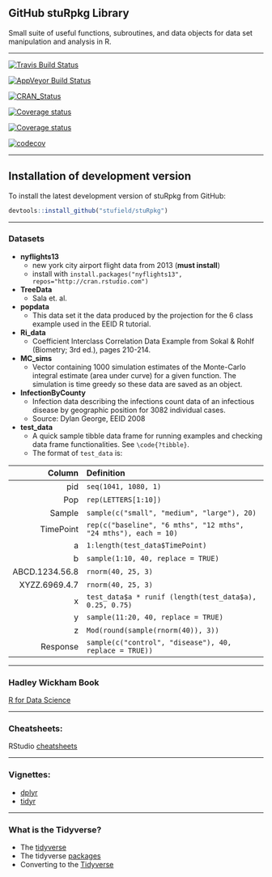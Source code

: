 GitHub stuRpkg Library
-----------
Small suite of useful functions, subroutines, and data objects for
data set manipulation and analysis in R.

-------------------------

[![Travis Build Status](https://travis-ci.org/stufield/stuRpkg.svg?branch=master)](https://travis-ci.org/stufield/stuRpkg)

[![AppVeyor Build Status](https://ci.appveyor.com/api/projects/status/github/stufield/stuRpkg?branch=master&svg=true)](https://ci.appveyor.com/project/stufield/stuRpkg)

[![CRAN_Status](http://www.r-pkg.org/badges/version/stuRpkg)](https://cran.r-project.org/package=stuRpkg)

[![Coverage status](http://codecov.io/github/stufield/stuRpkg/coverage.svg?branch=master)](http://codecov.io/github/stufield/stuRpkg?branch=master)

[![Coverage status](https://codecov.io/gh/klutometis/roxygen/branch/master/graph/badge.svg)](https://codecov.io/github/stufield/stuRpkg?branch=master)

[![codecov](https://codecov.io/gh/stufield/stuRpkg/branch/master/graph/badge.svg)](https://codecov.io/gh/stufield/stuRpkg)


-------------------------


## Installation of development version ##
To install the latest development version of stuRpkg from GitHub:
```r
devtools::install_github("stufield/stuRpkg")
```

-------------------------

### Datasets

* **nyflights13**
  + new york city airport flight data from 2013 (**must install**)
  + install with `install.packages("nyflights13", repos="http://cran.rstudio.com")`
* **TreeData**
  + Sala et. al.
* **popdata**
  + This data set it the data produced by the projection for
    the 6 class example used in the EEID R tutorial.
* **Ri_data**
  + Coefficient Interclass Correlation Data Example from Sokal & Rohlf
    (Biometry; 3rd ed.), pages 210-214.
* **MC_sims**
  + Vector containing 1000 simulation estimates of the 
    Monte-Carlo integral estimate (area under curve) for a 
    given function. The simulation is time greedy so these 
    data are saved as an object.
* **InfectionByCounty**
  + Infection data describing the infections count data of an infectious disease
    by geographic position for 3082 individual cases.
  + Source: Dylan George, EEID 2008
* **test_data**
  + A quick sample tibble data frame for running examples and 
    checking data frame functionalities. See `\code{?tibble}`.
  + The format of `test_data` is:

| Column          | Definition           |
| --------------: | :------------------- | 
| pid             | `seq(1041, 1080, 1)` |
| Pop             | `rep(LETTERS[1:10])` |
| Sample          | `sample(c("small", "medium", "large"), 20)` |
| TimePoint       | `rep(c("baseline", "6 mths", "12 mths", "24 mths"), each = 10)` |
| a               | `1:length(test_data$TimePoint)` |
| b               | `sample(1:10, 40, replace = TRUE)` |
| ABCD.1234.56.8  | `rnorm(40, 25, 3)` |
| XYZZ.6969.4.7   | `rnorm(40, 25, 3)` |
| x               | `test_data$a * runif (length(test_data$a), 0.25, 0.75)` |
| y               | `sample(11:20, 40, replace = TRUE)` |
| z               | `Mod(round(sample(rnorm(40)), 3))` |
| Response        | `sample(c("control", "disease"), 40, replace = TRUE))` |


-------------------------

### Hadley Wickham Book
[R for Data Science](http://r4ds.had.co.nz/)

-------------------------

### Cheatsheets:
RStudio [cheatsheets](https://www.rstudio.com/resources/cheatsheets/)

-------------------------

### Vignettes:
  * [dplyr](https://cran.r-project.org/web/packages/dplyr/vignettes/dplyr.html)
  * [tidyr](http://cran.r-project.org/web/packages/tidyr/vignettes/tidy-data.html)

-------------------------

### What is the Tidyverse?

  * The [tidyverse](https://www.tidyverse.org/)
  * The tidyverse [packages](https://www.tidyverse.org/packages/)
  * Converting to the [Tidyverse](http://www.significantdigits.org/2017/10/switching-from-base-r-to-tidyverse/)

